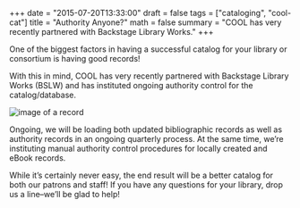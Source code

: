 +++
date = "2015-07-20T13:33:00"
draft = false
tags = ["cataloging", "cool-cat"]
title = "Authority Anyone?"
math = false
summary = "COOL has very recently partnered with Backstage Library Works."
+++

One of the biggest factors in having a successful catalog for your library or consortium is having good records!

With this in mind, COOL has very recently partnered with Backstage Library Works (BSLW) and has instituted ongoing authority control for the catalog/database.

![image of a record](/img/auth_control.png)

Ongoing, we will be loading both updated bibliographic records as well as authority records in an ongoing quarterly process.  At the same time, we’re instituting manual authority control procedures for locally created and eBook records.

While it’s certainly never easy, the end result will be a better catalog for both our patrons and staff!  If you have any questions for your library, drop us a line–we’ll be glad to help!
